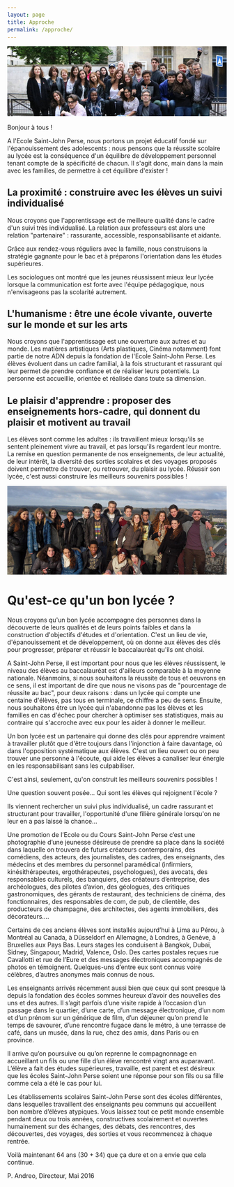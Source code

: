 ```yaml
---
layout: page
title: Approche
permalink: /approche/
---
```


<img src="/images/approche-1.jpg">

Bonjour à tous !

A l'Ecole Saint-John Perse, nous portons un projet éducatif fondé sur l'épanouissement des adolescents : nous pensons que la réussite scolaire au lycée est la conséquence d'un équilibre de développement personnel tenant compte de la spécificité de chacun. Il s'agit donc, main dans la main avec les familles, de permettre à cet équilibre d'exister !

## La proximité : construire avec les élèves un suivi individualisé

Nous croyons que l'apprentissage est de meilleure qualité dans le cadre d'un suivi très individualisé. La relation aux professeurs est alors une relation "partenaire" : rassurante, accessible, responsabilisante et aidante.

Grâce aux rendez-vous réguliers avec la famille, nous construisons la stratégie gagnante pour le bac et à préparons l'orientation dans les études supérieures.

Les sociologues ont montré que les jeunes réussissent mieux leur lycée lorsque la communication est forte avec l'équipe pédagogique, nous n'envisageons pas la scolarité autrement.

## L'humanisme : être une école vivante, ouverte sur le monde et sur les arts

Nous croyons que l'apprentissage est une ouverture aux autres et au monde. Les matières artistiques  (Arts plastiques, Cinéma notamment) font partie de notre ADN depuis la fondation de l'Ecole Saint-John Perse. Les élèves évoluent dans un cadre familial, à la fois structurant et rassurant qui leur permet de prendre confiance et de réaliser leurs potentiels. La personne est accueillie, orientée et réalisée dans toute sa dimension.

## Le plaisir d'apprendre : proposer des enseignements hors-cadre, qui donnent du plaisir et motivent au travail

Les élèves sont comme les adultes : ils travaillent mieux lorsqu'ils se sentent pleinement vivre au travail, et pas lorsqu'ils regardent leur montre. La remise en question permanente de nos enseignements, de leur actualité, de leur intérêt, la diversité des sorties scolaires et des voyages proposés doivent permettre de trouver, ou retrouver, du plaisir au lycée.  Réussir son lycée, c'est aussi construire les meilleurs souvenirs possibles !

<img src="/images/approche-2.jpg">

# Qu'est-ce qu'un bon lycée ?

Nous croyons qu'un bon lycée accompagne des personnes dans la découverte de leurs qualités et de leurs points faibles et dans la construction d'objectifs d'études et d'orientation. C'est un lieu de vie, d'épanouissement et de développement, où on donne aux élèves des clés pour progresser, préparer et réussir le baccalauréat qu'ils ont choisi.  

A Saint-John Perse, il est important pour nous que les élèves réussissent, le niveau des élèves au baccalauréat est d'ailleurs comparable à la moyenne nationale. Néanmoins, si nous souhaitons la réussite de tous et oeuvrons en ce sens, il est important de dire que nous ne visons pas de "pourcentage de réussite au bac", pour deux raisons : dans un lycée qui compte une centaine d'élèves, pas tous en terminale, ce chiffre a peu de sens. Ensuite, nous souhaitons être un lycée qui n'abandonne pas les élèves et les familles en cas d'échec pour chercher à optimiser ses statistiques, mais au contraire qui s'accroche avec eux pour les aider à donner le meilleur. 

Un bon lycée est un partenaire qui donne des clés pour apprendre vraiment à travailler plutôt que d'être toujours dans l'injonction à faire davantage, où dans l'opposition systématique aux élèves. C'est un lieu ouvert ou on peu trouver une personne à l'écoute, qui aide les élèves a canaliser leur énergie en les responsabilisant sans les culpabiliser. 

C'est ainsi, seulement, qu'on construit les meilleurs souvenirs possibles !

Une question souvent posée... Qui sont les élèves qui rejoignent l'école ?


Ils viennent rechercher un suivi plus individualisé, un cadre rassurant et structurant pour travailler, l'opportunité d'une filière générale lorsqu'on ne leur en a pas laissé la chance... 


Une promotion de l’Ecole ou du Cours Saint-John Perse c’est une photographie d’une jeunesse désireuse de prendre sa place dans la société dans laquelle on trouvera de futurs créateurs contemporains, des comédiens, des acteurs, des journalistes, des cadres, des enseignants, des médecins et des membres du personnel paramédical (infirmiers, kinésithérapeutes, ergothérapeutes, psychologues), des avocats, des responsables culturels, des banquiers, des créateurs d’entreprise, des archéologues, des pilotes d’avion, des géologues, des critiques gastronomiques, des gérants de restaurant, des techniciens de cinéma, des fonctionnaires, des responsables de com, de pub, de clientèle, des producteurs de champagne, des architectes, des agents immobiliers, des décorateurs….

Certains de ces anciens élèves sont installés aujourd’hui à Lima au Pérou, à Montréal au Canada, à Düsseldorf en Allemagne, à Londres, à Genève, à Bruxelles aux Pays Bas. Leurs stages les conduisent à Bangkok, Dubaï, Sidney, Singapour, Madrid, Valence, Oslo. Des cartes postales reçues rue Cavallotti et rue de l’Eure et des messages électroniques accompagnés de photos en témoignent. Quelques-uns d’entre eux sont connus voire célèbres, d’autres anonymes mais connus de nous.

Les enseignants arrivés récemment aussi bien que ceux qui sont presque là depuis la fondation des écoles sommes heureux d’avoir des nouvelles des uns et des autres. Il s’agit parfois d’une visite rapide à l’occasion d’un passage dans le quartier, d’une carte, d’un message électronique, d’un nom et d’un prénom sur un générique de film, d’un déjeuner qu’on prend le temps de savourer, d’une rencontre fugace dans le métro, à une terrasse de café, dans un musée, dans la rue, chez des amis, dans Paris ou en province.

Il arrive qu’on poursuive ou qu’on reprenne le compagnonnage en accueillant un fils ou une fille d’un élève rencontré vingt ans auparavant. L’élève a fait des études supérieures, travaille, est parent et est désireux que les écoles Saint-John Perse soient une réponse pour son fils ou sa fille comme cela a été le cas pour lui.

Les établissements scolaires Saint-John Perse sont des écoles différentes, dans lesquelles travaillent des enseignants peu communs qui accueillent bon nombre d’élèves atypiques. Vous laissez tout ce petit monde ensemble pendant deux ou trois années, constructives scolairement et ouvertes humainement sur des échanges, des débats, des rencontres, des découvertes, des voyages, des sorties et vous recommencez à chaque rentrée.

Voilà maintenant 64 ans (30 + 34) que ça dure et on a envie que cela continue.

P. Andreo, Directeur, Mai 2016

